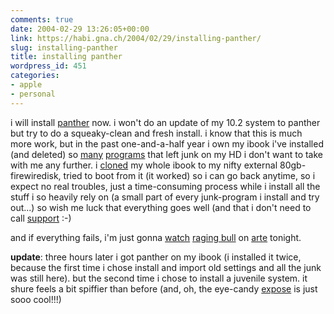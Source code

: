 ```yaml
---
comments: true
date: 2004-02-29 13:26:05+00:00
link: https://habi.gna.ch/2004/02/29/installing-panther/
slug: installing-panther
title: installing panther
wordpress_id: 451
categories:
- apple
- personal
---
```


i will install [panther](https://apple.com/macosx/) now.
i won't do an update of my 10.2 system to panther but try to do a squeaky-clean and fresh install.
i know that this is much more work, but in the past one-and-a-half year i own my ibook i've installed (and deleted) so [many](http://www.versiontracker.com/macosx/) [programs](http://www.aquafiles.com/) that left junk on my HD i don't want to take with me any further.
i [cloned](http://www.bombich.com/software/ccc.html) my whole ibook to my nifty external 80gb-firewiredisk, tried to boot from it (it worked) so i can go back anytime, so i expect no real troubles, just a time-consuming process while i install all the stuff i so heavily rely on (a small part of every junk-program i install and try out...)
so wish me luck that everything goes well (and that i don't need to call [support](http://www.arnoldseefeld.com/blog/archives/000085.html) :-)

and if everything fails, i'm just gonna [watch](http://www.eurotv.com/indexgrid.htm) [raging bull](https://imdb.com/title/tt0081398/) on [arte](http://www.arte-tv.com/cache/home/de/home.html) tonight.

**update**: three hours later i got panther on my ibook (i installed it twice, because the first time i chose install and import old settings and all the junk was still here). but the second time i chose to install a juvenile system. it shure feels a bit spiffier than before (and, oh, the eye-candy [expose](https://apple.com/macosx/features/expose/) is just sooo cool!!!)
